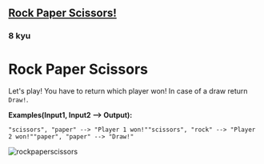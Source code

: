 <h2><a href=https://www.codewars.com/kata/5672a98bdbdd995fad00000f/train/c target="_blank">Rock Paper Scissors!</a></h2><h3>8 kyu</h3><h1 id="rock-paper-scissors">Rock Paper Scissors</h1><p>Let's play! You have to return which player won! In case of a draw return <code>Draw!</code>.</p><p><strong>Examples(Input1, Input2 --&gt; Output):</strong></p><pre><code>"scissors", "paper" --&gt; "Player 1 won!""scissors", "rock" --&gt; "Player 2 won!""paper", "paper" --&gt; "Draw!"</code></pre><p><img alt="rockpaperscissors" src="http://i.imgur.com/aimOQVX.png"></p>
